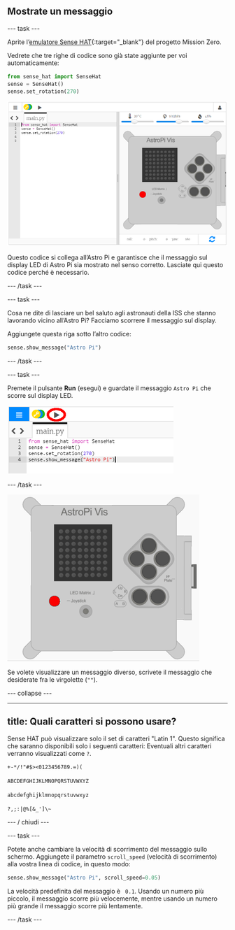 ## Mostrate un messaggio

\--- task \---

Aprite l’[emulatore Sense HAT](https://trinket.io/mission-zero){:target="_blank"} del progetto Mission Zero.

Vedrete che tre righe di codice sono già state aggiunte per voi automaticamente:

```python
from sense_hat import SenseHat
sense = SenseHat()
sense.set_rotation(270)
```

![emulatore sense hat](images/sense-hat-emulator2.png)

Questo codice si collega all’Astro Pi e garantisce che il messaggio sul display LED di Astro Pi sia mostrato nel senso corretto. Lasciate qui questo codice perché è necessario.

\--- /task \---

\--- task \---

Cosa ne dite di lasciare un bel saluto agli astronauti della ISS che stanno lavorando vicino all’Astro Pi? Facciamo scorrere il messaggio sul display.

Aggiungete questa riga sotto l’altro codice:

```python
sense.show_message("Astro Pi")
```

\--- /task \---

\--- task \---

Premete il pulsante **Run** (esegui) e guardate il messaggio `Astro Pi` che scorre sul display LED.

![mostra messaggio codice clic esegui](images/show-message-code-annotated.PNG)

\--- /task \---

![Scorrimento del messaggio](images/scroll-message.gif)

Se volete visualizzare un messaggio diverso, scrivete il messaggio che desiderate fra le virgolette (`""`).

\--- collapse \---

* * *

## title: Quali caratteri si possono usare?

Sense HAT può visualizzare solo il set di caratteri "Latin 1". Questo significa che saranno disponibili solo i seguenti caratteri: Eventuali altri caratteri verranno visualizzati come `?`.

    +-*/!"#$><0123456789.=)(
    
    ABCDEFGHIJKLMNOPQRSTUVWXYZ
    
    abcdefghijklmnopqrstuvwxyz
    
    ?,;:|@%[&_']\~
    

\--- / chiudi \---

\--- task \---

Potete anche cambiare la velocità di scorrimento del messaggio sullo schermo. Aggiungete il parametro `scroll_speed` (velocità di scorrimento) alla vostra linea di codice, in questo modo:

```python
sense.show_message("Astro Pi", scroll_speed=0.05)
```

La velocità predefinita del messaggio è ` 0.1`. Usando un numero più piccolo, il messaggio scorre più velocemente, mentre usando un numero più grande il messaggio scorre più lentamente.

\--- /task \---